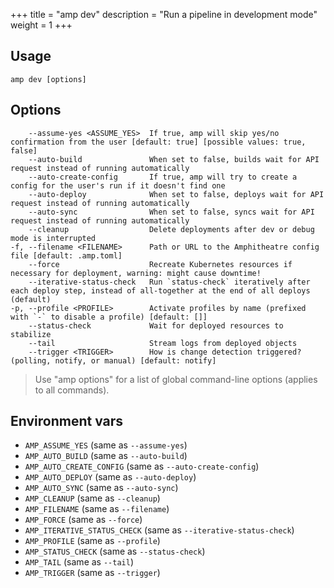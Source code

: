 +++
title = "amp dev"
description = "Run a pipeline in development mode"
weight = 1
+++

## Usage
```
amp dev [options]
```

## Options

```
    --assume-yes <ASSUME_YES>  If true, amp will skip yes/no confirmation from the user [default: true] [possible values: true, false]
    --auto-build               When set to false, builds wait for API request instead of running automatically
    --auto-create-config       If true, amp will try to create a config for the user's run if it doesn't find one
    --auto-deploy              When set to false, deploys wait for API request instead of running automatically
    --auto-sync                When set to false, syncs wait for API request instead of running automatically
    --cleanup                  Delete deployments after dev or debug mode is interrupted
-f, --filename <FILENAME>      Path or URL to the Amphitheatre config file [default: .amp.toml]
    --force                    Recreate Kubernetes resources if necessary for deployment, warning: might cause downtime!
    --iterative-status-check   Run `status-check` iteratively after each deploy step, instead of all-together at the end of all deploys (default)
-p, --profile <PROFILE>        Activate profiles by name (prefixed with `-` to disable a profile) [default: []]
    --status-check             Wait for deployed resources to stabilize
    --tail                     Stream logs from deployed objects
    --trigger <TRIGGER>        How is change detection triggered? (polling, notify, or manual) [default: notify]
```

> Use "amp options" for a list of global command-line options (applies to all commands).

## Environment vars

* `AMP_ASSUME_YES` (same as `--assume-yes`)
* `AMP_AUTO_BUILD` (same as `--auto-build`)
* `AMP_AUTO_CREATE_CONFIG` (same as `--auto-create-config`)
* `AMP_AUTO_DEPLOY` (same as `--auto-deploy`)
* `AMP_AUTO_SYNC` (same as `--auto-sync`)
* `AMP_CLEANUP` (same as `--cleanup`)
* `AMP_FILENAME` (same as `--filename`)
* `AMP_FORCE` (same as `--force`)
* `AMP_ITERATIVE_STATUS_CHECK` (same as `--iterative-status-check`)
* `AMP_PROFILE` (same as `--profile`)
* `AMP_STATUS_CHECK` (same as `--status-check`)
* `AMP_TAIL` (same as `--tail`)
* `AMP_TRIGGER` (same as `--trigger`)
